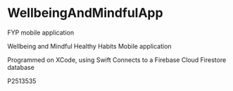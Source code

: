 # WellbeingAndMindfulApp
FYP mobile application

Wellbeing and Mindful Healthy Habits Mobile application

Programmed on XCode, using Swift 
Connects to a Firebase Cloud Firestore database 

P2513535
